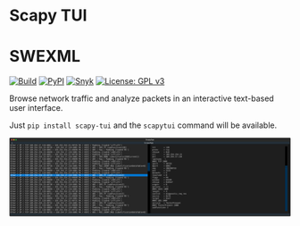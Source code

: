 # Scapy TUI

# SWEXML

[![Build](https://github.com/antoniovazquezblanco/scapy-tui/actions/workflows/build.yml/badge.svg)](https://github.com/antoniovazquezblanco/scapy-tui/actions/workflows/build.yml)
[![PyPI](https://img.shields.io/pypi/v/scapy-tui)](https://pypi.org/project/scapy-tui/)
[![Snyk](https://snyk.io/advisor/python/scapy-tui/badge.svg)](https://snyk.io/advisor/python/scapy-tui)
[![License: GPL v3](https://img.shields.io/badge/License-GPLv3-blue.svg)](LICENSE.md)

Browse network traffic and analyze packets in an interactive text-based user interface.

Just `pip install scapy-tui` and the `scapytui` command will be available.

![Scapy TUI screenshot](screenshot.svg)
